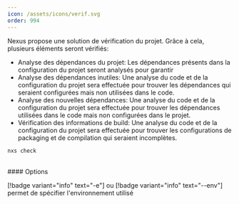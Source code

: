 ```yaml
---
icon: /assets/icons/verif.svg
order: 994
---
```

Nexus propose une solution de vérification du projet. Grâce à cela, plusieurs éléments seront vérifiés:
- Analyse des dépendances du projet: Les dépendances présents dans la configuration du projet seront analysés pour garantir
- Analyse des dépendances inutiles: Une analyse du code et de la configuration du projet sera effectuée pour trouver les dépendances qui seraient configurées mais non utilisées dans le code.
- Analyse des nouvelles dépendances: Une analyse du code et de la configuration du projet sera effectuée pour trouver les dépendances utilisées dans le code mais non configurées dans le projet.
- Vérification des informations de build: Une analyse du code et de la configuration du projet sera effectuée pour trouver les configurations de packaging et de compilation qui seraient incomplètes.

```console
nxs check
```
<br>
#### Options

[!badge variant="info" text="-e"] ou [!badge variant="info" text="--env"] permet de spécifier l'environnement utilisé